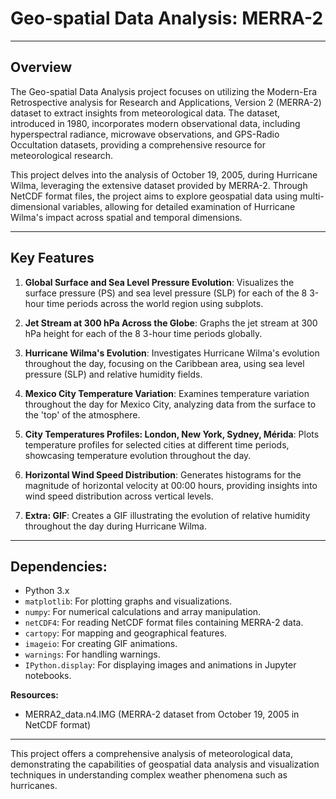 # Geo-spatial Data Analysis: MERRA-2

---

## Overview

The Geo-spatial Data Analysis project focuses on utilizing the Modern-Era Retrospective analysis for Research and Applications, Version 2 (MERRA-2) dataset to extract insights from meteorological data. The dataset, introduced in 1980, incorporates modern observational data, including hyperspectral radiance, microwave observations, and GPS-Radio Occultation datasets, providing a comprehensive resource for meteorological research.

This project delves into the analysis of October 19, 2005, during Hurricane Wilma, leveraging the extensive dataset provided by MERRA-2. Through NetCDF format files, the project aims to explore geospatial data using multi-dimensional variables, allowing for detailed examination of Hurricane Wilma's impact across spatial and temporal dimensions.

---

## Key Features

1. **Global Surface and Sea Level Pressure Evolution**: Visualizes the surface pressure (PS) and sea level pressure (SLP) for each of the 8 3-hour time periods across the world region using subplots.

2. **Jet Stream at 300 hPa Across the Globe**: Graphs the jet stream at 300 hPa height for each of the 8 3-hour time periods globally.

3. **Hurricane Wilma's Evolution**: Investigates Hurricane Wilma's evolution throughout the day, focusing on the Caribbean area, using sea level pressure (SLP) and relative humidity fields.

4. **Mexico City Temperature Variation**: Examines temperature variation throughout the day for Mexico City, analyzing data from the surface to the 'top' of the atmosphere.

5. **City Temperatures Profiles: London, New York, Sydney, Mérida**: Plots temperature profiles for selected cities at different time periods, showcasing temperature evolution throughout the day.

6. **Horizontal Wind Speed Distribution**: Generates histograms for the magnitude of horizontal velocity at 00:00 hours, providing insights into wind speed distribution across vertical levels.

7. **Extra: GIF**: Creates a GIF illustrating the evolution of relative humidity throughout the day during Hurricane Wilma.

---

## Dependencies:
- Python 3.x
- `matplotlib`: For plotting graphs and visualizations.
- `numpy`: For numerical calculations and array manipulation.
- `netCDF4`: For reading NetCDF format files containing MERRA-2 data.
- `cartopy`: For mapping and geographical features.
- `imageio`: For creating GIF animations.
- `warnings`: For handling warnings.
- `IPython.display`: For displaying images and animations in Jupyter notebooks.

**Resources:**
- MERRA2_data.n4.IMG (MERRA-2 dataset from October 19, 2005 in NetCDF format)

---

This project offers a comprehensive analysis of meteorological data, demonstrating the capabilities of geospatial data analysis and visualization techniques in understanding complex weather phenomena such as hurricanes.